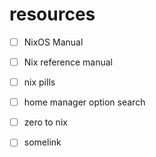 # resources
- [ ] NixOS Manual
- [ ] Nix reference manual
- [ ] nix pills
- [ ] home manager option search
- [ ] zero to nix


- [ ] somelink